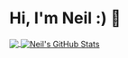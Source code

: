 # Hi, I'm Neil :) 👋
<a href="https://github.com/neilrush/neilrush">
  <img align="center" src="https://github-readme-stats.vercel.app/api/top-langs/?username=neilrush&langs_count=3&theme=dark&bg_color=0E1117" />
</a>
<a href="https://github.com/neilrush/neilrush">
  <img align="center" src="https://github-readme-stats.vercel.app/api?username=neilrush&show_icons=true&line_height=27&count_private=true&theme=dark&bg_color=0E1117" alt="Neil's GitHub Stats" />
</a>




<!--
**neilrush/neilrush** is a ✨ _special_ ✨ repository because its `README.md` (this file) appears on your GitHub profile.

Here are some ideas to get you started:

- 🔭 I’m currently working on ...
- 🌱 I’m currently learning ...
- 👯 I’m looking to collaborate on ...
- 🤔 I’m looking for help with ...
- 💬 Ask me about ...
- 📫 How to reach me: ...
- 😄 Pronouns: ...
- ⚡ Fun fact: ...
-->
